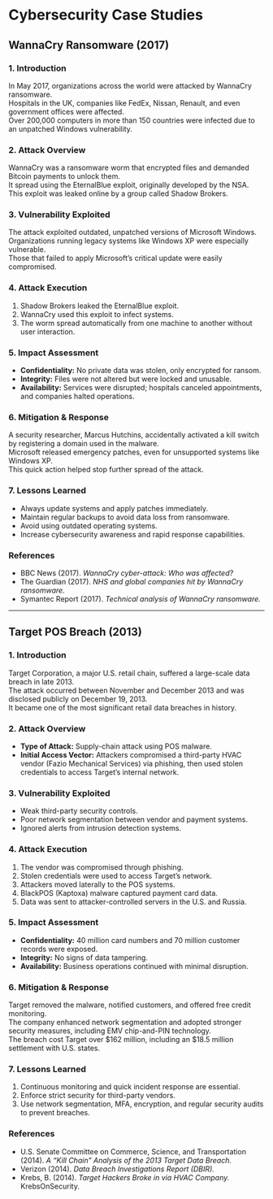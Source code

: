 # Cybersecurity Case Studies

## WannaCry Ransomware (2017)

### 1. Introduction
In May 2017, organizations across the world were attacked by WannaCry ransomware.  
Hospitals in the UK, companies like FedEx, Nissan, Renault, and even government offices were affected.  
Over 200,000 computers in more than 150 countries were infected due to an unpatched Windows vulnerability.

### 2. Attack Overview
WannaCry was a ransomware worm that encrypted files and demanded Bitcoin payments to unlock them.  
It spread using the EternalBlue exploit, originally developed by the NSA.  
This exploit was leaked online by a group called Shadow Brokers.

### 3. Vulnerability Exploited
The attack exploited outdated, unpatched versions of Microsoft Windows.  
Organizations running legacy systems like Windows XP were especially vulnerable.  
Those that failed to apply Microsoft’s critical update were easily compromised.

### 4. Attack Execution
1. Shadow Brokers leaked the EternalBlue exploit.  
2. WannaCry used this exploit to infect systems.  
3. The worm spread automatically from one machine to another without user interaction.

### 5. Impact Assessment
- **Confidentiality:** No private data was stolen, only encrypted for ransom.  
- **Integrity:** Files were not altered but were locked and unusable.  
- **Availability:** Services were disrupted; hospitals canceled appointments, and companies halted operations.

### 6. Mitigation & Response
A security researcher, Marcus Hutchins, accidentally activated a kill switch by registering a domain used in the malware.  
Microsoft released emergency patches, even for unsupported systems like Windows XP.  
This quick action helped stop further spread of the attack.

### 7. Lessons Learned
- Always update systems and apply patches immediately.  
- Maintain regular backups to avoid data loss from ransomware.  
- Avoid using outdated operating systems.  
- Increase cybersecurity awareness and rapid response capabilities.

### References
- BBC News (2017). *WannaCry cyber-attack: Who was affected?*  
- The Guardian (2017). *NHS and global companies hit by WannaCry ransomware.*  
- Symantec Report (2017). *Technical analysis of WannaCry ransomware.*

---

## Target POS Breach (2013)

### 1. Introduction
Target Corporation, a major U.S. retail chain, suffered a large-scale data breach in late 2013.  
The attack occurred between November and December 2013 and was disclosed publicly on December 19, 2013.  
It became one of the most significant retail data breaches in history.

### 2. Attack Overview
- **Type of Attack:** Supply-chain attack using POS malware.  
- **Initial Access Vector:** Attackers compromised a third-party HVAC vendor (Fazio Mechanical Services) via phishing, then used stolen credentials to access Target’s internal network.

### 3. Vulnerability Exploited
- Weak third-party security controls.  
- Poor network segmentation between vendor and payment systems.  
- Ignored alerts from intrusion detection systems.

### 4. Attack Execution
1. The vendor was compromised through phishing.  
2. Stolen credentials were used to access Target’s network.  
3. Attackers moved laterally to the POS systems.  
4. BlackPOS (Kaptoxa) malware captured payment card data.  
5. Data was sent to attacker-controlled servers in the U.S. and Russia.

### 5. Impact Assessment
- **Confidentiality:** 40 million card numbers and 70 million customer records were exposed.  
- **Integrity:** No signs of data tampering.  
- **Availability:** Business operations continued with minimal disruption.

### 6. Mitigation & Response
Target removed the malware, notified customers, and offered free credit monitoring.  
The company enhanced network segmentation and adopted stronger security measures, including EMV chip-and-PIN technology.  
The breach cost Target over $162 million, including an $18.5 million settlement with U.S. states.

### 7. Lessons Learned
1. Continuous monitoring and quick incident response are essential.  
2. Enforce strict security for third-party vendors.  
3. Use network segmentation, MFA, encryption, and regular security audits to prevent breaches.

### References
- U.S. Senate Committee on Commerce, Science, and Transportation (2014). *A “Kill Chain” Analysis of the 2013 Target Data Breach.*  
- Verizon (2014). *Data Breach Investigations Report (DBIR).*  
- Krebs, B. (2014). *Target Hackers Broke in via HVAC Company.* KrebsOnSecurity.
